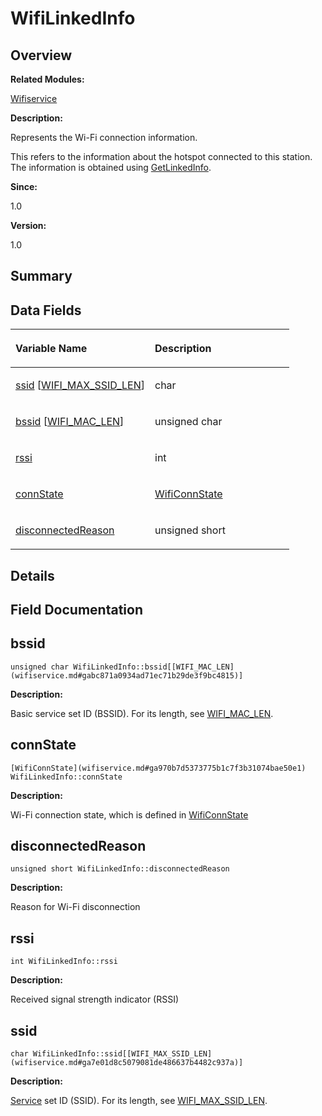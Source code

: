 # WifiLinkedInfo<a name="EN-US_TOPIC_0000001055195070"></a>

## **Overview**<a name="section1797440792191903"></a>

**Related Modules:**

[Wifiservice](wifiservice.md)

**Description:**

Represents the Wi-Fi connection information. 

This refers to the information about the hotspot connected to this station. The information is obtained using  [GetLinkedInfo](wifiservice.md#gaa8f07a31b01761da44f0fe90d461c168).

**Since:**

1.0

**Version:**

1.0

## **Summary**<a name="section1700061953191903"></a>

## Data Fields<a name="pub-attribs"></a>

<a name="table1755669983191903"></a>
<table><thead align="left"><tr id="row1776022147191903"><th class="cellrowborder" valign="top" width="50%" id="mcps1.1.3.1.1"><p id="p1082144124191903"><a name="p1082144124191903"></a><a name="p1082144124191903"></a>Variable Name</p>
</th>
<th class="cellrowborder" valign="top" width="50%" id="mcps1.1.3.1.2"><p id="p1352008501191903"><a name="p1352008501191903"></a><a name="p1352008501191903"></a>Description</p>
</th>
</tr>
</thead>
<tbody><tr id="row1794995029191903"><td class="cellrowborder" valign="top" width="50%" headers="mcps1.1.3.1.1 "><p id="p2091125967191903"><a name="p2091125967191903"></a><a name="p2091125967191903"></a><a href="wifilinkedinfo.md#a0f557af231a258550f760b1a92aa733e">ssid</a> [<a href="wifiservice.md#ga7e01d8c5079081de486637b4482c937a">WIFI_MAX_SSID_LEN</a>]</p>
</td>
<td class="cellrowborder" valign="top" width="50%" headers="mcps1.1.3.1.2 "><p id="p1870972992191903"><a name="p1870972992191903"></a><a name="p1870972992191903"></a>char </p>
</td>
</tr>
<tr id="row2088356068191903"><td class="cellrowborder" valign="top" width="50%" headers="mcps1.1.3.1.1 "><p id="p2089675624191903"><a name="p2089675624191903"></a><a name="p2089675624191903"></a><a href="wifilinkedinfo.md#a3f0356f452ed695738e3e5cb08f9c65f">bssid</a> [<a href="wifiservice.md#gabc871a0934ad71ec71b29de3f9bc4815">WIFI_MAC_LEN</a>]</p>
</td>
<td class="cellrowborder" valign="top" width="50%" headers="mcps1.1.3.1.2 "><p id="p1765801702191903"><a name="p1765801702191903"></a><a name="p1765801702191903"></a>unsigned char </p>
</td>
</tr>
<tr id="row191883499191903"><td class="cellrowborder" valign="top" width="50%" headers="mcps1.1.3.1.1 "><p id="p515543670191903"><a name="p515543670191903"></a><a name="p515543670191903"></a><a href="wifilinkedinfo.md#acd91b72e5f8c24820adc535be0592991">rssi</a></p>
</td>
<td class="cellrowborder" valign="top" width="50%" headers="mcps1.1.3.1.2 "><p id="p1158292429191903"><a name="p1158292429191903"></a><a name="p1158292429191903"></a>int </p>
</td>
</tr>
<tr id="row1439919605191903"><td class="cellrowborder" valign="top" width="50%" headers="mcps1.1.3.1.1 "><p id="p121049426191903"><a name="p121049426191903"></a><a name="p121049426191903"></a><a href="wifilinkedinfo.md#a65475ec0dbd48760f7b9914e253730b9">connState</a></p>
</td>
<td class="cellrowborder" valign="top" width="50%" headers="mcps1.1.3.1.2 "><p id="p1737321150191903"><a name="p1737321150191903"></a><a name="p1737321150191903"></a><a href="wifiservice.md#ga970b7d5373775b1c7f3b31074bae50e1">WifiConnState</a> </p>
</td>
</tr>
<tr id="row348556927191903"><td class="cellrowborder" valign="top" width="50%" headers="mcps1.1.3.1.1 "><p id="p315077612191903"><a name="p315077612191903"></a><a name="p315077612191903"></a><a href="wifilinkedinfo.md#a3a19295ddfaee0706413cf716521d02d">disconnectedReason</a></p>
</td>
<td class="cellrowborder" valign="top" width="50%" headers="mcps1.1.3.1.2 "><p id="p1760285191903"><a name="p1760285191903"></a><a name="p1760285191903"></a>unsigned short </p>
</td>
</tr>
</tbody>
</table>

## **Details**<a name="section243656672191903"></a>

## **Field Documentation**<a name="section2117568757191903"></a>

## bssid<a name="a3f0356f452ed695738e3e5cb08f9c65f"></a>

```
unsigned char WifiLinkedInfo::bssid[[WIFI_MAC_LEN](wifiservice.md#gabc871a0934ad71ec71b29de3f9bc4815)]
```

 **Description:**

Basic service set ID \(BSSID\). For its length, see  [WIFI\_MAC\_LEN](wifiservice.md#gabc871a0934ad71ec71b29de3f9bc4815). 

## connState<a name="a65475ec0dbd48760f7b9914e253730b9"></a>

```
[WifiConnState](wifiservice.md#ga970b7d5373775b1c7f3b31074bae50e1) WifiLinkedInfo::connState
```

 **Description:**

Wi-Fi connection state, which is defined in  [WifiConnState](wifiservice.md#ga970b7d5373775b1c7f3b31074bae50e1) 

## disconnectedReason<a name="a3a19295ddfaee0706413cf716521d02d"></a>

```
unsigned short WifiLinkedInfo::disconnectedReason
```

 **Description:**

Reason for Wi-Fi disconnection 

## rssi<a name="acd91b72e5f8c24820adc535be0592991"></a>

```
int WifiLinkedInfo::rssi
```

 **Description:**

Received signal strength indicator \(RSSI\) 

## ssid<a name="a0f557af231a258550f760b1a92aa733e"></a>

```
char WifiLinkedInfo::ssid[[WIFI_MAX_SSID_LEN](wifiservice.md#ga7e01d8c5079081de486637b4482c937a)]
```

 **Description:**

[Service](service.md)  set ID \(SSID\). For its length, see  [WIFI\_MAX\_SSID\_LEN](wifiservice.md#ga7e01d8c5079081de486637b4482c937a). 

